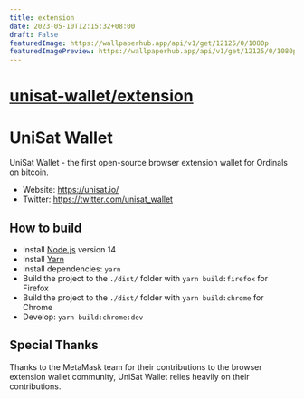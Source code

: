 ```yaml
---
title: extension
date: 2023-05-10T12:15:32+08:00
draft: False
featuredImage: https://wallpaperhub.app/api/v1/get/12125/0/1080p
featuredImagePreview: https://wallpaperhub.app/api/v1/get/12125/0/1080p
---
```


# [unisat-wallet/extension](https://github.com/unisat-wallet/extension)

# UniSat Wallet

UniSat Wallet - the first open-source browser extension wallet for Ordinals on bitcoin.

- Website: https://unisat.io/
- Twitter: https://twitter.com/unisat_wallet

## How to build

- Install [Node.js](https://nodejs.org) version 14
- Install [Yarn](https://yarnpkg.com/en/docs/install)
- Install dependencies: `yarn`
- Build the project to the `./dist/` folder with `yarn build:firefox` for Firefox
- Build the project to the `./dist/` folder with `yarn build:chrome` for Chrome
- Develop: `yarn build:chrome:dev`

## Special Thanks

Thanks to the MetaMask team for their contributions to the browser extension wallet community, UniSat Wallet relies heavily on their contributions.
